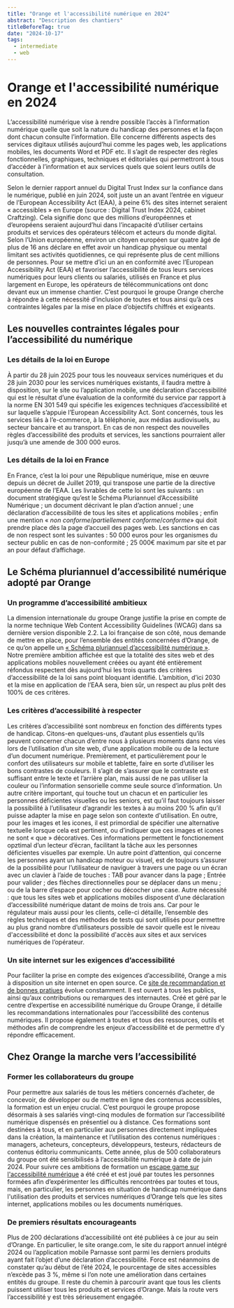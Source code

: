 ```yaml
---
title: "Orange et l'accessibilité numérique en 2024"
abstract: "Description des chantiers"
titleBeforeTag: true
date: "2024-10-17"
tags:
  - intermediate
  - web
---
```

# Orange et l'accessibilité numérique en 2024

L’accessibilité numérique vise à rendre possible l’accès à l’information numérique quelle que soit la nature du handicap des personnes et la façon dont chacun consulte l’information. Elle concerne différents aspects des services digitaux utilisés aujourd’hui comme les pages web, les applications mobiles, les documents Word et PDF etc. Il s’agit de respecter des règles fonctionnelles, graphiques, techniques et éditoriales qui permettront à tous d’accéder à l’information et aux services quels que soient leurs outils de consultation.

Selon le dernier rapport annuel du Digital Trust Index sur la confiance dans le numérique, publié en juin 2024, soit juste un an avant l’entrée en vigueur de l’European Accessibility Act (EAA), à peine 6% des sites internet seraient «&nbsp;accessibles&nbsp;» en Europe (source  : Digital Trust Index 2024, cabinet Craftzing). 
Cela signifie donc que des millions d’européennes et d’européens seraient aujourd’hui dans l’incapacité d’utiliser certains produits et services des opérateurs télécom et acteurs du monde digital. 
Selon l’Union européenne, environ un citoyen européen sur quatre âgé de plus de 16 ans déclare en effet avoir un handicap physique ou mental limitant ses activités quotidiennes, ce qui représente plus de cent millions de personnes. Pour se mettre d’ici un an en conformité avec l’European Accessibility Act (EAA) et favoriser l’accessibilité de tous leurs services numériques pour leurs clients ou salariés, utilisés en France et plus largement en Europe, les opérateurs de télécommunications ont donc devant eux un immense chantier. C’est pourquoi le groupe Orange cherche à répondre à cette nécessité d’inclusion de toutes et tous ainsi qu’à ces contraintes légales par la mise en place d’objectifs chiffrés et exigeants.

## Les nouvelles contraintes légales pour l’accessibilité du numérique

### Les détails de la loi en Europe

À partir du 28 juin 2025 pour tous les nouveaux services numériques et du 28 juin 2030 pour les services numériques existants, il faudra mettre à disposition, sur le site ou l’application mobile, une déclaration d’accessibilité qui est le résultat d’une évaluation de la conformité du service par rapport à la norme EN 301 549 qui spécifie les exigences techniques d’accessibilité et sur laquelle s’appuie l’European Accessibility Act. Sont concernés, tous les services liés à l’e-commerce, à la téléphonie, aux médias audiovisuels, au secteur bancaire et au transport. En cas de non respect des nouvelles règles d’accessibilité des produits et services, les sanctions pourraient aller jusqu’à une amende de 300 000 euros.

### Les détails de la loi en France

En France, c’est la loi pour une République numérique, mise en œuvre depuis un décret de Juillet 2019, qui transpose une partie de la directive européenne de l’EAA. Les livrables de cette loi sont les suivants&nbsp;: un document stratégique qu’est le Schéma Pluriannuel d’Accessibilité Numérique ; un document décrivant le plan d’action annuel ; une déclaration d’accessibilité de tous les sites et applications mobiles  ; enfin une mention « *non conforme*/*partiellement conforme*/*conforme*» qui doit prendre place dès la page d’accueil des pages web. 
Les sanctions en cas de non respect sont les suivantes&nbsp;: 50 000 euros pour les organismes du secteur public en cas de non-conformité ; 25 000€ maximum par site et par an pour défaut d’affichage.

## Le Schéma pluriannuel d’accessibilité numérique adopté par Orange

### Un programme d’accessibilité ambitieux

La dimension internationale du groupe Orange justifie la prise en compte de la norme technique Web Content Accessibility Guidelines (WCAG) dans sa dernière version disponible 2.2. La loi française de son côté, nous demande de mettre en place, pour l’ensemble des entités concernées d’Orange, de ce qu’on appelle un [«&nbsp;Schéma pluriannuel d’accessibilité numérique&nbsp;»](https://oran.ge/accessibilite-schema). Notre première ambition affichée est que la totalité des sites web et des applications mobiles nouvellement créées ou ayant été entièrement réfondus respectent dès aujourd’hui les trois quarts des critères d’accessibilité de la loi sans point bloquant identifié. L’ambition, d’ici 2030 et la mise en application de l’EAA sera, bien sûr, un respect au plus prêt des 100% de ces critères.

### Les critères d’accessibilité à respecter

Les critères d’accessibilité sont nombreux en fonction des différents types de handicap. Citons-en quelques-uns, d’autant plus essentiels qu’ils peuvent concerner chacun d’entre nous à plusieurs moments dans nos vies lors de l’utilisation d’un site web, d’une application mobile ou de la lecture d’un document numérique.
Premièrement, et particulièrement pour le confort des utilisateurs sur mobile et tablette, faire en sorte d’utiliser les bons contrastes de couleurs. Il s’agit de s’assurer que le contraste est suffisant entre le texte et l’arrière plan, mais aussi de ne pas utiliser la couleur ou l’information sensorielle comme seule source d’information.
Un autre critère important, qui touche tout un chacun et en particulier les personnes déficientes visuelles ou les seniors, est qu’il faut toujours laisser la possibilité à l’utilisateur d’agrandir les textes à au moins 200 % afin qu’il puisse adapter la mise en page selon son contexte d'utilisation. En outre, pour les images et les icones, il est primordial de spécifier une alternative textuelle lorsque cela est pertinent, ou d’indiquer que ces images et icones ne sont «&nbsp;que&nbsp;» décoratives. Ces informations permettent le fonctionement opztimal d’un lecteur d’écran, facilitant la tâche aux les personnes déficientes visuelles par exemple.
Un autre point d’attention, qui concerne les personnes ayant un handicap moteur ou visuel, est de toujours s’assurer de la possibilité pour l’utilisateur de naviguer à travers une page ou un écran avec un clavier à l’aide de touches&nbsp;: TAB pour avancer dans la page ; Entrée pour valider ; des flèches directionnelles pour se déplacer dans un menu ; ou de la barre d’espace pour cocher ou décocher une case.
Autre nécessité  : que tous les sites web et applications mobiles disposent d’une déclaration d’accessibilité numérique datant de moins de trois ans. Car pour le régulateur mais aussi pour les clients, celle-ci détaille, l’ensemble des règles techniques et des méthodes de tests qui sont utilisés pour permettre au plus grand nombre d’utilisateurs possible de savoir quelle est le niveau d'accessibilité et donc la possibilité d'accès aux sites et aux services numériques de l’opérateur.

### Un site internet sur les exigences d’accessibilité

Pour faciliter la prise en compte des exigences d’accessibilité, Orange a mis à disposition un site internet en open source. Ce [site de recommandation et de bonnes pratiues](a11y-guidelines.orange.com) évolue constamment. Il est ouvert à tous les publics, ainsi qu’aux contributions ou remarques des internautes.
Créé et géré par le centre d’expertise en accessibilité numérique du Groupe Orange, il détaille les recommandations internationales pour l’accessibilité des contenus numériques. Il propose également à toutes et tous des ressources, outils et méthodes afin de comprendre les enjeux d’accessibilité et de permettre d’y répondre efficacement.

## Chez Orange la marche vers l’accessibilité

### Former les collaborateurs du groupe

Pour permettre aux salariés de tous les métiers concernés d’acheter, de concevoir, de développer ou de mettre en ligne des contenus accessibles, la formation est un enjeu crucial. C’est pourquoi le groupe propose désormais à ses salariés vingt-cinq modules de formation sur l’accessibilité numérique dispensés en présentiel ou à distance.
Ces formations sont destinées à tous, et en particulier aux personnes directement impliquées dans la création, la maintenance et l’utilisation des contenus numériques : managers, acheteurs, concepteurs, développeurs, testeurs, rédacteurs de contenus éditoriu communicants. Cette année, plus de 500 collaborateurs du groupe ont été sensibilisés à l’accessibilité numérique à date de juin 2024.
Pour suivre ces ambitions de formation un [escape game sur l'accessibilité numérique](https://tota11ylost.orange.com/) a été créé et est joué par toutes les personnes formées afin d’expérimenter les difficultés rencontrées par toutes et tous, mais, en particulier, les personnes en situation de handicap numérique dans l'utilisation des produits et services numériques d’Orange tels que les sites internet, applications mobiles ou les documents numériques.

### De premiers résultats encourageants

Plus de 200 déclarations d’accessibilité ont été publiées à ce jour au sein d’Orange. En particulier, le site orange.com, le site du rapport annuel intégré 2024 ou l’application mobile Parnasse sont parmi les derniers produits ayant fait l’objet d’une déclaration d’accessibilité. Force est néanmoins de constater qu’au début de l’été 2024, le pourcentage de sites accessibles n’excède pas 3 %, même si l’on note une amélioration dans certaines entités du groupe. 
Il reste du chemin à parcourir avant que tous les clients puissent utiliser tous les produits et services d’Orange. Mais la route vers l’accessibilité y est très sérieusement engagée.

